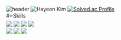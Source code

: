 ![header](https://capsule-render.vercel.app/api?type=waving&color=0:FBF396,100:F7B7FA&height=300&section=header&text=Welcome%20Hayeon's%20Hub&fontColor=EE8A95&fontSize=50)
![Hayeon Kim](https://github-readme-stats.vercel.app/api?username=gomcool17&theme=gruvbox_light&show_icons=true)
[![Solved.ac Profile](http://mazassumnida.wtf/api/v2/generate_badge?boj=gomcool17)](https://solved.ac/gomcool17)   
#⭐️Skills   
<img src="https://img.shields.io/badge/C-A8B9CC?style=for-the-badge&logo=C&logoColor=white"/>
<img src="https://img.shields.io/badge/C++-00599C?style=for-the-badge&logo=C%2B%2B&logoColor=white"/>
<img src="https://img.shields.io/badge/Java-007396?style=for-the-badge&logo=java&logoColor=white"/>
<img src="https://img.shields.io/badge/Python-3776AB?style=for-the-badge&logo=python&logoColor=white"/>   
<img src="https://img.shields.io/badge/SpringBoot-6DB33F?style=for-the-badge&logo=springboot&logoColor=white"/>
<img src="https://img.shields.io/badge/MariaDB-003545?style=for-the-badge&logo=mariadb&logoColor=white"/>
<img src="https://img.shields.io/badge/mysql-4479A1?style=for-the-badge&logo=mysql&logoColor=white"/>

